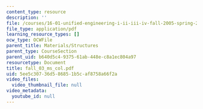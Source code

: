 ```yaml
---
content_type: resource
description: ''
file: /courses/16-01-unified-engineering-i-ii-iii-iv-fall-2005-spring-2006/5ee5c30736d586851b5caf8758a66f2a_fall_03_ms_col.pdf
file_type: application/pdf
learning_resource_types: []
ocw_type: OCWFile
parent_title: Materials/Structures
parent_type: CourseSection
parent_uid: b640d5c4-9375-61ab-448e-c8a1ec804a97
resourcetype: Document
title: fall_03_ms_col.pdf
uid: 5ee5c307-36d5-8685-1b5c-af8758a66f2a
video_files:
  video_thumbnail_file: null
video_metadata:
  youtube_id: null
---
```

